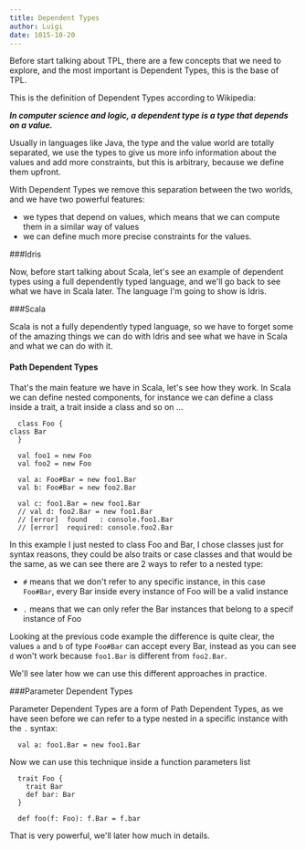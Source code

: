 ```yaml
---
title: Dependent Types
author: Luigi
date: 1015-10-20
---
```


Before start talking about TPL, there are a few concepts 
that we need to explore, and the most important is Dependent Types, 
this is the base of TPL.

This is the definition of Dependent Types according to Wikipedia:

**_In computer science and logic, a dependent type is a type that depends on a value._**

Usually in languages like Java, the type and the value world are totally separated, we use the types to give us more info information about the values and add more constraints, but this is arbitrary, because we define them upfront.

With Dependent Types we remove this separation between the two worlds,
and we have two powerful features: 

- we types that depend on values, which means that we can compute them in a similar way of values
- we can define much more precise constraints for the values.

###Idris

Now, before start talking about Scala, let's see an example of dependent types using a full dependently typed language, and we'll go back to see what 
we have in Scala later. The language I'm going to show is Idris.

###Scala

Scala is not a fully dependently typed language, so we have to forget some
of the amazing things we can do with Idris and see what we have in Scala 
and what we can do with it.

#### Path Dependent Types

That's the main feature we have in Scala, let's see how they work.
In Scala we can define nested components, for instance we can define 
a class inside a trait, a trait inside a class and so on ...

```
  class Foo {                                                                      class Bar
  }

  val foo1 = new Foo
  val foo2 = new Foo

  val a: Foo#Bar = new foo1.Bar
  val b: Foo#Bar = new foo2.Bar

  val c: foo1.Bar = new foo1.Bar
  // val d: foo2.Bar = new foo1.Bar
  // [error]  found   : console.foo1.Bar
  // [error]  required: console.foo2.Bar

```

In this example I just nested to class Foo and Bar, I chose classes just
for syntax reasons, they could be also traits or case classes
and that would be the same, as we can see there are 2 ways to refer to 
a nested type:

- `#` means that we don't refer to any specific instance,
  in this case `Foo#Bar`, every Bar inside every instance of Foo 
  will be a valid instance 

- `.` means that we can only refer the Bar instances that belong to 
  a specif instance of Foo

Looking at the previous code example the difference is quite clear,
the values `a` and `b` of type `Foo#Bar` can accept every Bar,
instead as you can see `d` won't work because `foo1.Bar` is different from
`foo2.Bar`.

We'll see later how we can use this different approaches in practice.

###Parameter Dependent Types

Parameter Dependent Types are a form of Path Dependent Types,
as we have seen before we can refer to a type nested in a specific instance 
with the `.` syntax:

```
  val a: foo1.Bar = new foo1.Bar
```

Now we can use this technique inside a function parameters list

```
  trait Foo {
    trait Bar 
    def bar: Bar  
  }  

  def foo(f: Foo): f.Bar = f.bar
```

That is very powerful, we'll later how much in details.


